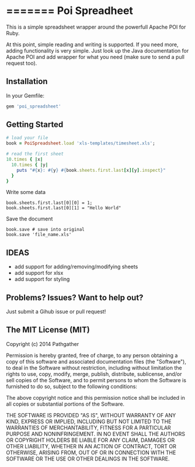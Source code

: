 
=======
Poi Spreadheet
=========

This is a simple spreadsheet wrapper around the powerfull Apache POI for Ruby.

At this point, simple reading and writing is supported. If you need more, adding functionality is very simple.
Just look up the Java documentation for Apache POI and add wrapper for what you need (make sure to send a pull request too).


Installation
---------------------
In your Gemfile:
```ruby
gem 'poi_spreadsheet'
```
Getting Started
---------------------
```ruby
# load your file
book = PoiSpreadsheet.load 'xls-templates/timesheet.xls'; 

# read the first sheet
10.times { |x| 
  10.times { |y| 
    puts "#{x}: #{y} #{book.sheets.first.last[x][y].inspect}" 
  }
}
```

Write some data
```
book.sheets.first.last[0][0] = 1;
book.sheets.first.last[0][1] = "Hello World"
```

Save the document

```
book.save # save into original
book.save 'file_name.xls'
```


IDEAS
-----

 - add support for adding/removing/modifying sheets
 - add support for xlsx
 - add support for styling


Problems? Issues? Want to help out?
---------------------
Just submit a Gihub issue or pull request! 

The MIT License (MIT)
---------------------
Copyright (c) 2014 Pathgather

Permission is hereby granted, free of charge, to any person obtaining a copy of
this software and associated documentation files (the "Software"), to deal in
the Software without restriction, including without limitation the rights to
use, copy, modify, merge, publish, distribute, sublicense, and/or sell copies of
the Software, and to permit persons to whom the Software is furnished to do so,
subject to the following conditions:

The above copyright notice and this permission notice shall be included in all
copies or substantial portions of the Software.

THE SOFTWARE IS PROVIDED "AS IS", WITHOUT WARRANTY OF ANY KIND, EXPRESS OR
IMPLIED, INCLUDING BUT NOT LIMITED TO THE WARRANTIES OF MERCHANTABILITY, FITNESS
FOR A PARTICULAR PURPOSE AND NONINFRINGEMENT. IN NO EVENT SHALL THE AUTHORS OR
COPYRIGHT HOLDERS BE LIABLE FOR ANY CLAIM, DAMAGES OR OTHER LIABILITY, WHETHER
IN AN ACTION OF CONTRACT, TORT OR OTHERWISE, ARISING FROM, OUT OF OR IN
CONNECTION WITH THE SOFTWARE OR THE USE OR OTHER DEALINGS IN THE SOFTWARE.
